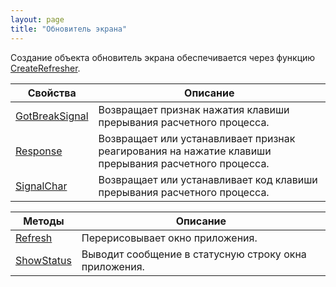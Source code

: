 ```yaml
---
layout: page
title: "Обновитель экрана"
---
```




Создание объекта обновитель экрана 
обеспечивается через функцию [CreateRefresher](Functions/InterfaceManagment/CreateRefresher.html).

|Свойства|Описание|
|--|--|
| [GotBreakSignal](AsRefresher/GotBreakSignal.html)  | Возвращает признак нажатия клавиши прерывания расчетного процесса.
|[Response](AsRefresher/Response.html)  |  Возвращает или устанавливает признак реагирования на нажатие клавиши прерывания расчетного процесса.  |
|[SignalChar](AsRefresher/SignalChar.html)|Возвращает или устанавливает код клавиши прерывания расчетного процесса.|


|Методы|Описание|
|--|--|
|[Refresh](AsRefresher/Refresh.html)|Перерисовывает окно приложения.|
|[ShowStatus](AsRefresher/ShowStatus.html)|Выводит сообщение в статусную строку окна приложения.|



